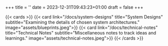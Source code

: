 +++
title = ''
date = 2023-12-31T09:43:23+01:00
draft = false
+++

{{< cards >}}
  {{< card link="/docs/system-designs" title="System Designs" subtitle="Examining the details of chosen system architectures." image="assets/blueprints.jpeg">}}
  {{< card link="/docs/technical-notes" title="Technical Notes" subtitle="Miscellaneous notes to track ideas and learnings." image="assets/technical-notes.jpeg">}}
{{< /cards >}}